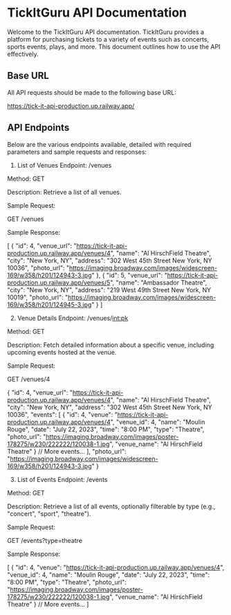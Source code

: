 # TickItGuru API Documentation

Welcome to the TickItGuru API documentation. TickItGuru provides a platform for purchasing tickets to a variety of events such as concerts, sports events, plays, and more. This document outlines how to use the API effectively.

## Base URL

All API requests should be made to the following base URL:

https://tick-it-api-production.up.railway.app/


## API Endpoints
Below are the various endpoints available, detailed with required parameters and sample requests and responses:

1. List of Venues
Endpoint: /venues

Method: GET

Description:
Retrieve a list of all venues.

Sample Request:

GET /venues

Sample Response:

[
    {
        "id": 4,
        "venue_url": "https://tick-it-api-production.up.railway.app/venues/4",
        "name": "Al HirschField Theatre",
        "city": "New York, NY",
        "address": "302 West 45th Street New York, NY 10036",
        "photo_url": "https://imaging.broadway.com/images/widescreen-169/w358/h201/124943-3.jpg"
    },
    {
        "id": 5,
        "venue_url": "https://tick-it-api-production.up.railway.app/venues/5",
        "name": "Ambassador Theatre",
        "city": "New York, NY",
        "address": "219 West 49th Street New York, NY 10019",
        "photo_url": "https://imaging.broadway.com/images/widescreen-169/w358/h201/124945-3.jpg"
    }
]

2. Venue Details
Endpoint: /venues/<int:pk>

Method: GET

Description:
Fetch detailed information about a specific venue, including upcoming events hosted at the venue.

Sample Request:

GET /venues/4

{
    "id": 4,
    "venue_url": "https://tick-it-api-production.up.railway.app/venues/4",
    "name": "Al HirschField Theatre",
    "city": "New York, NY",
    "address": "302 West 45th Street New York, NY 10036",
    "events": [
        {
            "id": 4,
            "venue": "https://tick-it-api-production.up.railway.app/venues/4",
            "venue_id": 4,
            "name": "Moulin Rouge",
            "date": "July 22, 2023",
            "time": "8:00 PM",
            "type": "Theatre",
            "photo_url": "https://imaging.broadway.com/images/poster-178275/w230/222222/120038-1.jpg",
            "venue_name": "Al HirschField Theatre"
        }
        // More events...
    ],
    "photo_url": "https://imaging.broadway.com/images/widescreen-169/w358/h201/124943-3.jpg"
}

3. List of Events
Endpoint: /events

Method: GET

Description:
Retrieve a list of all events, optionally filterable by type (e.g., "concert", "sport", "theatre").

Sample Request:

GET /events?type=theatre

Sample Response:

[
    {
        "id": 4,
        "venue": "https://tick-it-api-production.up.railway.app/venues/4",
        "venue_id": 4,
        "name": "Moulin Rouge",
        "date": "July 22, 2023",
        "time": "8:00 PM",
        "type": "Theatre",
        "photo_url": "https://imaging.broadway.com/images/poster-178275/w230/222222/120038-1.jpg",
        "venue_name": "Al HirschField Theatre"
    }
    // More events...
]

